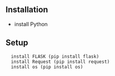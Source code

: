 
## Installation
  * install Python
## Setup
```
  install FLASK (pip install flask)
  install Request (pip install request)
  install os (pip install os)
```
  
  
